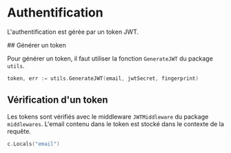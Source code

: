 # Authentification

L'authentification est gérée par un token JWT.

## Générer un token

Pour générer un token, il faut utiliser la fonction `GenerateJWT` du package `utils`.

```go
token, err := utils.GenerateJWT(email, jwtSecret, fingerprint)
```

## Vérification d'un token

Les tokens sont vérifiés avec le middleware `JWTMiddleware` du package `middlewares`. L'email contenu dans le token est stocké dans le contexte de la requête.

```go
c.Locals("email")
```
